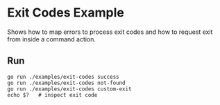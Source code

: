 # Exit Codes Example

Shows how to map errors to process exit codes and how to request exit from inside a command action.

## Run

```
go run ./examples/exit-codes success
go run ./examples/exit-codes not-found
go run ./examples/exit-codes custom-exit
echo $?   # inspect exit code
```
